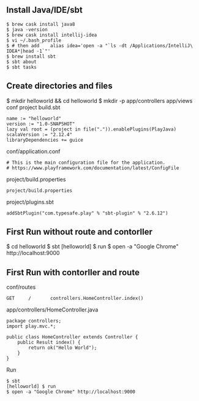 
## Install Java/IDE/sbt
```
$ brew cask install java8
$ java -version
$ brew cask install intellij-idea
$ vi ~/.bash_profile
$ # then add    alias idea='open -a "`ls -dt /Applications/IntelliJ\ IDEA*|head -1`"'
$ brew install sbt
$ sbt about
$ sbt tasks
```

## Create directories and files
$ mkdir helloworld && cd helloworld
$ mkdir -p app/controllers app/views conf project
build.sbt

```
name := "helloworld"
version := "1.0-SNAPSHOT"
lazy val root = (project in file(".")).enablePlugins(PlayJava)
scalaVersion := "2.12.4"
libraryDependencies += guice
```
conf/application.conf

```
# This is the main configuration file for the application.
# https://www.playframework.com/documentation/latest/ConfigFile
```

project/build.properties
```
project/build.properties
```

project/plugins.sbt
```
addSbtPlugin("com.typesafe.play" % "sbt-plugin" % "2.6.12")
```

## First Run without route and contorller
$ cd helloworld
$ sbt
[helloworld] $ run
$ open -a "Google Chrome" http://localhost:9000


## First Run with contorller and route
conf/routes
```
GET     /       controllers.HomeController.index()
```

app/controllers/HomeController.java
```
package controllers;
import play.mvc.*;
 
public class HomeController extends Controller {
    public Result index() {
        return ok("Hello World");
    }
}
```

Run
```
$ sbt
[helloworld] $ run
$ open -a "Google Chrome" http://localhost:9000
```
